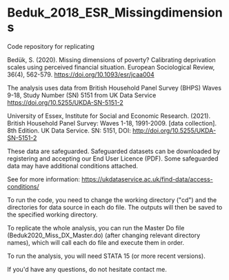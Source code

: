 # Beduk_2018_ESR_Missingdimensions
Code repository for replicating

Bedük, S. (2020). Missing dimensions of poverty? Calibrating deprivation scales using perceived financial situation. European Sociological Review, 36(4), 562-579. https://doi.org/10.1093/esr/jcaa004

The analysis uses data from British Household Panel Survey (BHPS) Waves 9-18, Study Number (SN) 5151 from UK Data Service https://doi.org/10.5255/UKDA-SN-5151-2

University of Essex, Institute for Social and Economic Research. (2021). British Household Panel Survey: Waves 1-18, 1991-2009. [data collection]. 8th Edition. UK Data Service. SN: 5151, DOI: http://doi.org/10.5255/UKDA-SN-5151-2

These data are safeguarded. Safeguarded datasets can be downloaded by registering and accepting our End User Licence (PDF). Some safeguarded data may have additional conditions attached.

See for more information: https://ukdataservice.ac.uk/find-data/access-conditions/

To run the code, you need to change the working directory ("cd") and the directories for data source in each do file. The outputs will then be saved to the specified working directory.

To replicate the whole analysis, you can run the Master Do file (Beduk2020_Miss_DX_Master.do) (after changing relevant directory names), which will call each do file and execute them in order.

To run the analysis, you will need STATA 15 (or more recent versions).

If you'd have any questions, do not hesitate contact me.
